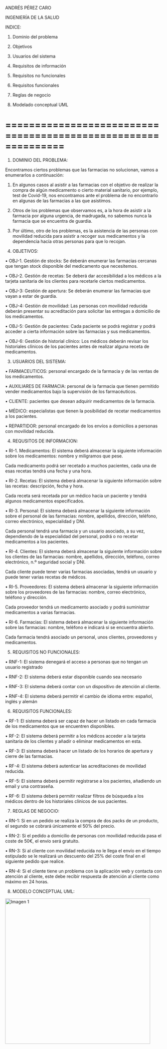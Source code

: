 ANDRÉS PÉREZ CARO

INGENIERÍA DE LA SALUD
 
INDICE:

1.	Dominio del problema

2.	Objetivos

3.	Usuarios del sistema

4.	Requisitos de información

5.	Requisitos no funcionales

6.	Requisitos funcionales

7.	Reglas de negocio

8.	Modelado conceptual UML

==============================================================
==============================================================


1.	DOMINIO DEL PROBLEMA:


Encontramos ciertos problemas que las farmacias no solucionan, vamos a enumerarlos a continuación:

1.	En algunos casos al asistir a las farmacias con el objetivo de realizar la compra de algún medicamento o cierto material sanitario, por ejemplo, test de       Covid-19, nos encontramos ante el problema de no encontrarlo en algunas de las farmacias a las que asistimos.

2.	Otros de los problemas que observamos es, a la hora de asistir a la farmacia por alguna urgencia, de madrugada, no sabemos nunca la farmacia que se encuentra de guardia.

3.	Por último, otro de los problemas, es la asistencia de las personas con movilidad reducida para asistir a recoger sus medicamentos y la dependencia hacía otras personas para que lo recojan.




2.	OBJETIVOS:

•	OBJ-1. Gestión de stocks:
Se deberán enumerar las farmacias cercanas que tengan stock disponible del medicamento que necesitemos.

•	OBJ-2. Gestión de recetas:
Se deberá dar accesibilidad a los médicos a la tarjeta sanitaria de los clientes para recetarle ciertos medicamentos.

•	OBJ-3: Gestión de apertura:
Se deberán enumerar las farmacias que vayan a estar de guardia.

•	OBJ-4: Gestión de movilidad:
Las personas con movilidad reducida deberán presentar su acreditación para solicitar las entregas a domicilio de los medicamentos.

•	OBJ-5: Gestión de pacientes:
Cada paciente se podrá registrar y podrá acceder a cierta información sobre las farmacias y sus medicamentos.

•	OBJ-6: Gestión de historial clínico:
Los médicos deberán revisar los historiales clínicos de los pacientes antes de realizar alguna receta de medicamentos.





3.	USUARIOS DEL SISTEMA:

•	FARMACEUTICOS: personal encargado de la farmacia y de las ventas de los medicamentos.

•	AUXILIARES DE FARMACIA: personal de la farmacia que tienen permitido vender medicamentos bajo la supervisión de los farmacéuticos.

•	CLIENTE: pacientes que desean adquirir medicamentos de la farmacia.

•	MÉDICO: especialistas que tienen la posibilidad de recetar medicamentos a los pacientes.

•	REPARTIDOR: personal encargado de los envíos a domicilios a personas con movilidad reducida.





4.	REQUSITOS DE INFORMACION:

•	RI-1. Medicamentos: El sistema deberá almacenar la siguiente información sobre los medicamentos: nombre y miligramos que pese.

Cada medicamento podrá ser recetado a muchos pacientes, cada una de esas recetas tendrá una fecha y una hora.

•	RI-2. Recetas: El sistema deberá almacenar la siguiente información sobre las recetas: descripción, fecha y hora.

Cada receta será recetada por un médico hacia un paciente y tendrá algunos medicamentos especificados.

•	RI-3. Personal: El sistema deberá almacenar la siguiente información sobre el personal de las farmacias: nombre, apellidos, dirección, teléfono, correo electrónico, especialidad y DNI.

Cada personal tendrá una farmacia y un usuario asociado, a su vez, dependiendo de la especialidad del personal, podrá o no recetar medicamentos a los pacientes.

•	RI-4. Clientes: El sistema deberá almacenar la siguiente información sobre los clientes de las farmacias: nombre, apellidos, dirección, teléfono, correo electrónico, n.º seguridad social y DNI.

Cada cliente puede tener varias farmacias asociadas, tendrá un usuario y puede tener varias recetas de médicos.
 

•	RI-5. Proveedores: El sistema deberá almacenar la siguiente información sobre los proveedores de las farmacias: nombre, correo electrónico, teléfono y dirección.

Cada proveedor tendrá un medicamento asociado y podrá suministrar medicamentos a varias farmacias.

•	RI-6. Farmacias: El sistema deberá almacenar la siguiente información sobre las farmacias: nombre, teléfono e indicará si se encuentra abierto.

Cada farmacia tendrá asociado un personal, unos clientes, proveedores y medicamentos.
             
             
             
            

5.	REQUISITOS NO FUNCIONALES:

•	RNF-1: El sistema denegará el acceso a personas que no tengan un usuario registrado

•	RNF-2: El sistema deberá estar disponible cuando sea necesario

•	RNF-3: El sistema deberá contar con un dispositivo de atención al cliente.

•	RNF-4: El sistema deberá permitir el cambio de idioma entre: español, inglés y alemán





6.	REQUISITOS FUNCIONALES:

•	RF-1: El sistema deberá ser capaz de hacer un listado en cada farmacia de los medicamentos que se encuentren disponibles.

•	RF-2: El sistema deberá permitir a los médicos acceder a la tarjeta sanitaria de los clientes y añadir o eliminar medicamentos en esta.

•	RF-3: El sistema deberá hacer un listado de los horarios de apertura y cierre de las farmacias.

•	RF-4: El sistema deberá autenticar las acreditaciones de movilidad reducida.

•	RF-5: El sistema deberá permitir registrarse a los pacientes, añadiendo un email y una contraseña.

•	RF-6: El sistema deberá permitir realizar filtros de búsqueda a los médicos dentro de los historiales clínicos de sus pacientes.





7.	REGLAS DE NEGOCIO:

•	RN-1: Si en un pedido se realiza la compra de dos packs de un producto, el segundo se cobrará únicamente el 50% del precio.

•	RN-2: Si el pedido a domicilio de personas con movilidad reducida pasa el coste de 50€, el envío será gratuito.

•	RN-3: Si al cliente con movilidad reducida no le llega el envío en el tiempo estipulado se le realizará un descuento del 25% del coste final en el siguiente pedido que realice.

•	RN-4: Si el cliente tiene un problema con la aplicación web y contacta con atención al cliente, este debe recibir respuesta de atención al cliente como máximo en 24 horas.
 
 
 
8.	MODELO CONCEPTUAL UML:

 <img width="465" alt="Imagen 1" src="https://user-images.githubusercontent.com/126070898/227286887-9e25a539-a310-43e0-a696-cfda9557a052.png">


